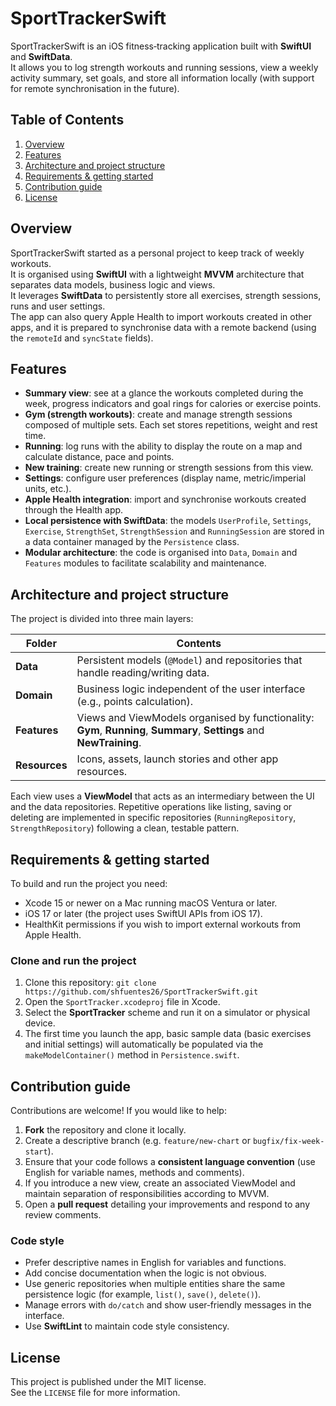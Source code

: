 # SportTrackerSwift

SportTrackerSwift is an iOS fitness‑tracking application built with **SwiftUI** and **SwiftData**.  
It allows you to log strength workouts and running sessions, view a weekly activity summary, set goals, and store all information locally (with support for remote synchronisation in the future).

## Table of Contents

1. [Overview](#overview)
2. [Features](#features)
3. [Architecture and project structure](#architecture-and-project-structure)
4. [Requirements & getting started](#requirements--getting-started)
5. [Contribution guide](#contribution-guide)
6. [License](#license)

## Overview

SportTrackerSwift started as a personal project to keep track of weekly workouts.  
It is organised using **SwiftUI** with a lightweight **MVVM** architecture that separates data models, business logic and views.  
It leverages **SwiftData** to persistently store all exercises, strength sessions, runs and user settings.  
The app can also query Apple Health to import workouts created in other apps, and it is prepared to synchronise data with a remote backend (using the `remoteId` and `syncState` fields).

## Features

- **Summary view**: see at a glance the workouts completed during the week, progress indicators and goal rings for calories or exercise points.  
- **Gym (strength workouts)**: create and manage strength sessions composed of multiple sets. Each set stores repetitions, weight and rest time.  
- **Running**: log runs with the ability to display the route on a map and calculate distance, pace and points.  
- **New training**: create new running or strength sessions from this view.  
- **Settings**: configure user preferences (display name, metric/imperial units, etc.).  
- **Apple Health integration**: import and synchronise workouts created through the Health app.  
- **Local persistence with SwiftData**: the models `UserProfile`, `Settings`, `Exercise`, `StrengthSet`, `StrengthSession` and `RunningSession` are stored in a data container managed by the `Persistence` class.  
- **Modular architecture**: the code is organised into `Data`, `Domain` and `Features` modules to facilitate scalability and maintenance.

## Architecture and project structure

The project is divided into three main layers:

| Folder        | Contents                                                                                          |
|---------------|---------------------------------------------------------------------------------------------------|
| **Data**      | Persistent models (`@Model`) and repositories that handle reading/writing data.                   |
| **Domain**    | Business logic independent of the user interface (e.g., points calculation).                      |
| **Features**  | Views and ViewModels organised by functionality: **Gym**, **Running**, **Summary**, **Settings** and **NewTraining**. |
| **Resources** | Icons, assets, launch stories and other app resources.                                             |

Each view uses a **ViewModel** that acts as an intermediary between the UI and the data repositories. Repetitive operations like listing, saving or deleting are implemented in specific repositories (`RunningRepository`, `StrengthRepository`) following a clean, testable pattern.

## Requirements & getting started

To build and run the project you need:

- Xcode 15 or newer on a Mac running macOS Ventura or later.  
- iOS 17 or later (the project uses SwiftUI APIs from iOS 17).  
- HealthKit permissions if you wish to import external workouts from Apple Health.  

### Clone and run the project

1. Clone this repository: `git clone https://github.com/shfuentes26/SportTrackerSwift.git`  
2. Open the `SportTracker.xcodeproj` file in Xcode.  
3. Select the **SportTracker** scheme and run it on a simulator or physical device.  
4. The first time you launch the app, basic sample data (basic exercises and initial settings) will automatically be populated via the `makeModelContainer()` method in `Persistence.swift`.

## Contribution guide

Contributions are welcome! If you would like to help:

1. **Fork** the repository and clone it locally.  
2. Create a descriptive branch (e.g. `feature/new-chart` or `bugfix/fix-week-start`).  
3. Ensure that your code follows a **consistent language convention** (use English for variable names, methods and comments).  
4. If you introduce a new view, create an associated ViewModel and maintain separation of responsibilities according to MVVM.  
5. Open a **pull request** detailing your improvements and respond to any review comments.  

### Code style

- Prefer descriptive names in English for variables and functions.  
- Add concise documentation when the logic is not obvious.  
- Use generic repositories when multiple entities share the same persistence logic (for example, `list()`, `save()`, `delete()`).  
- Manage errors with `do/catch` and show user‑friendly messages in the interface.  
- Use **SwiftLint** to maintain code style consistency.

## License

This project is published under the MIT license.  
See the `LICENSE` file for more information.
